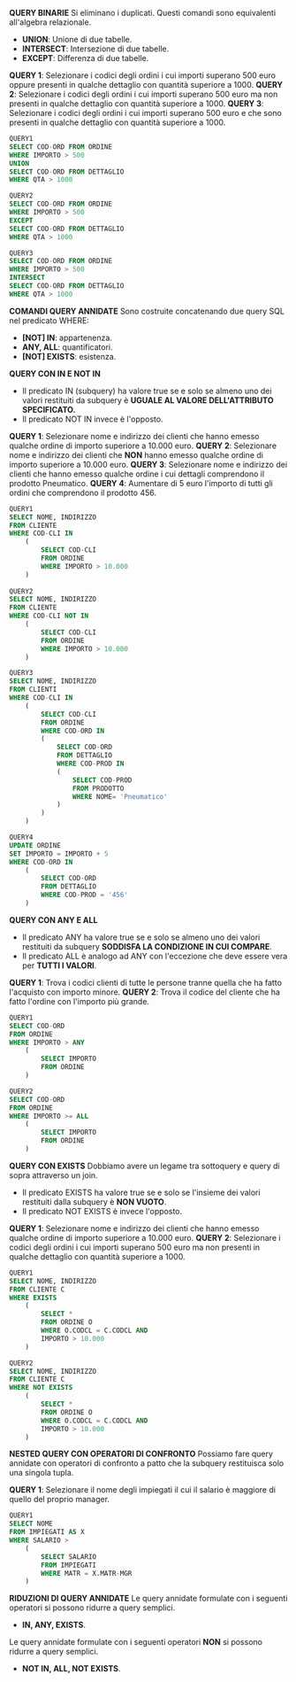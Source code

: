 **QUERY BINARIE**
Si eliminano i duplicati. Questi comandi sono equivalenti all'algebra relazionale.
- **UNION**: Unione di due tabelle.
- **INTERSECT**: Intersezione di due tabelle.
- **EXCEPT**: Differenza di due tabelle.

**QUERY 1**: Selezionare i codici degli ordini i cui importi superano 500 euro oppure presenti in qualche dettaglio con quantità superiore a 1000.
**QUERY 2**: Selezionare i codici degli ordini i cui importi superano 500 euro ma non presenti in qualche dettaglio con quantità superiore a 1000.
**QUERY 3**: Selezionare i codici degli ordini i cui importi superano 500 euro e che sono presenti in qualche dettaglio con quantità superiore a 1000.

``` SQL
QUERY1
SELECT COD-ORD FROM ORDINE
WHERE IMPORTO > 500
UNION
SELECT COD-ORD FROM DETTAGLIO
WHERE QTA > 1000

QUERY2
SELECT COD-ORD FROM ORDINE
WHERE IMPORTO > 500
EXCEPT
SELECT COD-ORD FROM DETTAGLIO
WHERE QTA > 1000

QUERY3
SELECT COD-ORD FROM ORDINE
WHERE IMPORTO > 500
INTERSECT
SELECT COD-ORD FROM DETTAGLIO
WHERE QTA > 1000
```

**COMANDI QUERY ANNIDATE**
Sono costruite concatenando due query SQL nel predicato WHERE:
- **[NOT] IN**: appartenenza.
- **ANY, ALL**: quantificatori.
- **[NOT] EXISTS**: esistenza.

**QUERY CON IN E NOT IN**
- Il predicato IN (subquery) ha valore true se e solo se almeno uno dei valori restituiti da subquery è **UGUALE AL VALORE DELL'ATTRIBUTO SPECIFICATO.**
- Il predicato NOT IN invece è l'opposto.

**QUERY 1**: Selezionare nome e indirizzo dei clienti che hanno emesso qualche ordine di importo superiore a 10.000 euro.
**QUERY 2**: Selezionare nome e indirizzo dei clienti che **NON** hanno emesso qualche ordine di importo superiore a 10.000 euro.
**QUERY 3**: Selezionare nome e indirizzo dei clienti che hanno emesso qualche ordine i cui dettagli comprendono il prodotto Pneumatico.
**QUERY 4**: Aumentare di 5 euro l'importo di tutti gli ordini che comprendono il prodotto 456.

``` SQL
QUERY1
SELECT NOME, INDIRIZZO
FROM CLIENTE
WHERE COD-CLI IN
	(
		SELECT COD-CLI
		FROM ORDINE
		WHERE IMPORTO > 10.000
	)
	
QUERY2
SELECT NOME, INDIRIZZO
FROM CLIENTE
WHERE COD-CLI NOT IN
	(
		SELECT COD-CLI
		FROM ORDINE
		WHERE IMPORTO > 10.000
	)

QUERY3
SELECT NOME, INDIRIZZO
FROM CLIENTI
WHERE COD-CLI IN
	(
		SELECT COD-CLI 
		FROM ORDINE
		WHERE COD-ORD IN
		(
			SELECT COD-ORD 
			FROM DETTAGLIO
			WHERE COD-PROD IN
			(
				SELECT COD-PROD
				FROM PRODOTTO
				WHERE NOME= 'Pneumatico'
			)
		)
	)

QUERY4
UPDATE ORDINE
SET IMPORTO = IMPORTO + 5
WHERE COD-ORD IN
	(
		SELECT COD-ORD
		FROM DETTAGLIO
		WHERE COD-PROD = '456'
	)
```

**QUERY CON ANY E ALL**
- Il predicato ANY ha valore true se e solo se almeno uno dei valori restituiti da subquery **SODDISFA LA CONDIZIONE IN CUI COMPARE**.
- Il predicato ALL è analogo ad ANY con l'eccezione che deve essere vera per **TUTTI I VALORI**.

**QUERY 1**: Trova i codici clienti di tutte le persone tranne quella che ha fatto l'acquisto con importo minore.
**QUERY 2**: Trova il codice del cliente che ha fatto l'ordine con l'importo più grande.

``` SQL
QUERY1
SELECT COD-ORD
FROM ORDINE
WHERE IMPORTO > ANY
	(
		SELECT IMPORTO
		FROM ORDINE
	)

QUERY2
SELECT COD-ORD
FROM ORDINE
WHERE IMPORTO >= ALL
	(
		SELECT IMPORTO
		FROM ORDINE
	)
```

**QUERY CON EXISTS**
Dobbiamo avere un legame tra sottoquery e query di sopra attraverso un join.
- Il predicato EXISTS ha valore true se e solo se l'insieme dei valori restituiti dalla subquery è **NON VUOTO**.
- Il predicato NOT EXISTS è invece l'opposto.

**QUERY 1**: Selezionare nome e indirizzo dei clienti che hanno emesso qualche ordine di importo superiore a 10.000 euro.
**QUERY 2**: Selezionare i codici degli ordini i cui importi superano 500 euro ma non presenti in qualche dettaglio con quantità superiore a 1000.

``` SQL
QUERY1
SELECT NOME, INDIRIZZO
FROM CLIENTE C
WHERE EXISTS
	(
		SELECT *
		FROM ORDINE O
		WHERE O.CODCL = C.CODCL AND
		IMPORTO > 10.000
	)

QUERY2
SELECT NOME, INDIRIZZO
FROM CLIENTE C
WHERE NOT EXISTS
	(
		SELECT *
		FROM ORDINE O
		WHERE O.CODCL = C.CODCL AND
		IMPORTO > 10.000
	)
```

**NESTED QUERY CON OPERATORI DI CONFRONTO**
Possiamo fare query annidate con operatori di confronto a patto che la subquery restituisca solo una singola tupla.

**QUERY 1**: Selezionare il nome degli impiegati il cui il salario è maggiore di quello del proprio manager.

``` SQL
QUERY1
SELECT NOME
FROM IMPIEGATI AS X
WHERE SALARIO >
	(
		SELECT SALARIO
		FROM IMPIEGATI
		WHERE MATR = X.MATR-MGR
	)
```

**RIDUZIONI DI QUERY ANNIDATE**
Le query annidate formulate con i seguenti operatori si possono ridurre a query semplici.
- **IN, ANY, EXISTS**.

Le query annidate formulate con i seguenti operatori **NON** si possono ridurre a query semplici.
- **NOT IN, ALL, NOT EXISTS**.